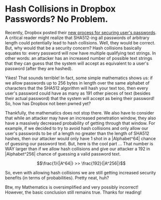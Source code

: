 # Hash Collisions in Dropbox Passwords? No Problem.

Recently, Dropbox posted their [new process for securing user's passwords](https://blogs.dropbox.com/tech/2016/09/how-dropbox-securely-stores-your-passwords/). A critical reader might realize that SHA512-ing all passwords of arbitrary length could potentially lead to hash collisions. Well, they would be correct. But, why would that be a security concern? Hash collisions basically equates to: every password will now have multiple qualifying text strings. In other words: an attacker has an increased number of possible text strings that they can guess that the system will accept as equivalent to a user's password (after they are hashed).

Yikes! That sounds terrible! In fact, some simple mathematics shows us: if we allow passwords up to 256 bytes in length over the same alphabet of characters that the SHA512 algorithm will hash your text too, then every user's password could have as many as 191 other pieces of text (besides their actual password) that the system will accept as being their password! So, how has Dropbox not been pwned yet?

Thankfully, the mathematics does not stop there. We also have to consider that while an attacker may have an increased penetration window, they also have a massively decreased probability of getting through that window. For example, if we decided to try to avoid hash collisions and only allow our user's passwords to be of a length no greater than the length of SHA512 hashes, then our attacker would only have 1 shot in a |Alphabet^64| chance of guessing our password text. But, here is the cool part ... That number is WAY larger than if we allow hash collisions and give our attacker a 192 in |Alphabet^256| chance of guessing a valid password text.

$$\frac{1}{|A^64|} >> \frac{192}{|A^256|}$$

So, even with allowing hash collisions we are still getting increased security benefits (in terms of probabilities). Pretty neat, huh?

Btw, my Mathematics is oversimplified and very possibly incorrect! However, the basic conclusion still remains true. Thanks for reading!